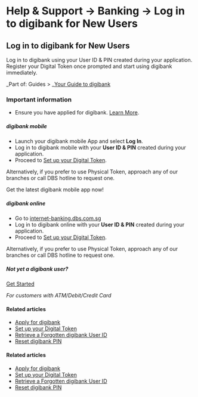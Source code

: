 # Help & Support -> Banking -> Log in to digibank for New Users

## Log in to digibank for New Users

Log in to digibank using your User ID & PIN created during your application. Register your Digital Token once prompted and start using digibank immediately.

_Part of: Guides > _[Your Guide to digibank](https://www.dbs.com.sg/personal/support/guide-ibanking.html)

  


### Important information

  * Ensure you have applied for digibank. [Learn More](https://www.dbs.com.sg/personal/support/bank-ibanking-application.html). 



#####  digibank mobile

  * Launch your digibank mobile App and select **Log In**.
  * Log in to digibank mobile with your **User ID & PIN** created during your application. 
  * Proceed to [Set up your Digital Token](https://www.dbs.com.sg/personal/support/bank-ibanking-digital-token-setup.html).   
  
Alternatively, if you prefer to use Physical Token, approach any of our branches or call DBS hotline to request one.​

  


Get the latest digibank mobile app now!

[](https://itunes.apple.com/us/app/dbs-mobile-banking/id1068403826?mt=8) [](https://play.google.com/store/apps/details?id=com.dbs.sg.dbsmbanking) [](https://appgallery.huawei.com/#/app/C101888471)

#####  digibank online

  * Go to [internet-banking.dbs.com.sg](https://internet-banking.dbs.com.sg/IB/Welcome)
  * Log in to digibank online with your **User ID & PIN** created during your application. 
  * Proceed to [Set up your Digital Token](https://www.dbs.com.sg/personal/support/bank-ibanking-digital-token-setup.html).  
  
Alternatively, if you prefer to use Physical Token, approach any of our branches or call DBS hotline to request one.​ 

  


##### Not yet a digibank user?

[Get Started](https://www.dbs.com.sg/personal/ibanking/ibapl/ib-apply.html)

_For customers with ATM/Debit/Credit Card_

#### Related articles

  * [Apply for digibank](https://www.dbs.com.sg/personal/support/bank-ibanking-application.html)
  * [Set up your Digital Token](https://www.dbs.com.sg/personal/support/bank-ibanking-digital-token-setup.html)
  * [Retrieve a Forgotten digibank User ID](https://www.dbs.com.sg/personal/support/bank-ibanking-retrieve-user-id.html)
  * [Reset digibank PIN](https://www.dbs.com.sg/personal/support/bank-ibanking-reset-pin.html)



#### Related articles

  * [Apply for digibank](https://www.dbs.com.sg/personal/support/bank-ibanking-application.html)
  * [Set up your Digital Token](https://www.dbs.com.sg/personal/support/bank-ibanking-digital-token-setup.html)
  * [Retrieve a Forgotten digibank User ID](https://www.dbs.com.sg/personal/support/bank-ibanking-retrieve-user-id.html)
  * [Reset digibank PIN](https://www.dbs.com.sg/personal/support/bank-ibanking-reset-pin.html)


